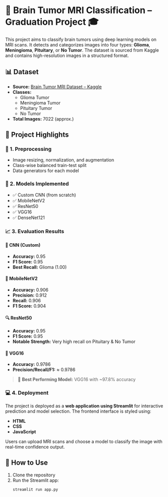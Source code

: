 # 🧠 Brain Tumor MRI Classification – Graduation Project 🎓

This project aims to classify brain tumors using deep learning models on MRI scans. It detects and categorizes images into four types: **Glioma**, **Meningioma**, **Pituitary**, or **No Tumor**. The dataset is sourced from Kaggle and contains high-resolution images in a structured format.

## 📊 Dataset
- **Source:** [Brain Tumor MRI Dataset – Kaggle](https://www.kaggle.com/datasets/masoudnickparvar/brain-tumor-mri-dataset)
- **Classes:**
  - Glioma Tumor
  - Meningioma Tumor
  - Pituitary Tumor
  - No Tumor
- **Total Images:** 7022 (approx.)

## 📌 Project Highlights

### 🔬 1. Preprocessing
- Image resizing, normalization, and augmentation
- Class-wise balanced train-test split
- Data generators for each model

### 🤖 2. Models Implemented
- ✅ Custom CNN (from scratch)
- ✅ MobileNetV2
- ✅ ResNet50
- ✅ VGG16
- ✅ DenseNet121

### 📈 3. Evaluation Results

#### 🧠 CNN (Custom)
- **Accuracy:** 0.95
- **F1 Score:** 0.95
- **Best Recall:** Glioma (1.00)

#### 📱 MobileNetV2
- **Accuracy:** 0.906
- **Precision:** 0.912
- **Recall:** 0.906
- **F1 Score:** 0.904

#### 🔍 ResNet50
- **Accuracy:** 0.95
- **F1 Score:** 0.95
- **Notable Strength:** Very high recall on Pituitary & No Tumor

#### 🧠 VGG16
- **Accuracy:** 0.9786
- **Precision/Recall/F1:** ≈ 0.9786

> 📌 **Best Performing Model:** VGG16 with ~97.8% accuracy

### 💻 4. Deployment
The project is deployed as a **web application using Streamlit** for interactive prediction and model selection. The frontend interface is styled using:
- **HTML**
- **CSS**
- **JavaScript**

Users can upload MRI scans and choose a model to classify the image with real-time confidence output.

## 🚀 How to Use
1. Clone the repository
2. Run the Streamlit app:
   ```bash
   streamlit run app.py
